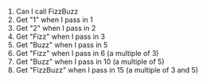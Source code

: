 1. Can I call FizzBuzz
2. Get "1" when I pass in 1
3. Get "2" when I pass in 2
4. Get "Fizz" when I pass in 3
5. Get "Buzz" when I pass in 5
6. Get "Fizz" when I pass in 6 (a multiple of 3)
7. Get "Buzz" when I pass in 10 (a multiple of 5)
8. Get "FizzBuzz" when I pass in 15 (a multiple of 3 and 5)